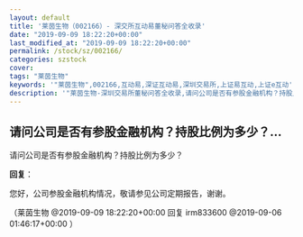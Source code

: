 ```yaml
---
layout: default
title: '莱茵生物（002166）- 深交所互动易董秘问答全收录'
date: "2019-09-09 18:22:20+00:00"
last_modified_at: "2019-09-09 18:22:20+00:00"
permalink: /stock/sz/002166/
categories: szstock
cover: 
tags: "莱茵生物"
keywords: '"莱茵生物",002166,互动易,深证互动易,深圳交易所,上证易互动,上证e互动'
description: '"莱茵生物-深圳交易所董秘问答全收录,请问公司是否有参股金融机构？持股比例为多少？"'
---
```


## 请问公司是否有参股金融机构？持股比例为多少？...

请问公司是否有参股金融机构？持股比例为多少？

**回复**：

您好，公司参股金融机构情况，敬请参见公司定期报告，谢谢。 

（莱茵生物  @2019-09-09 18:22:20+00:00 回复 irm833600  @2019-09-06 01:46:17+00:00 ）

